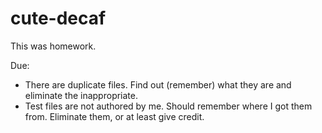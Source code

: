 cute-decaf
==========

This was homework.

Due:

- There are duplicate files. Find out (remember) what they are and eliminate the inappropriate.
- Test files are not authored by me. Should remember where I got them from. Eliminate them, or at least give credit.

